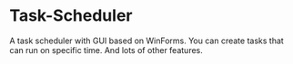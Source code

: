 # Task-Scheduler

A task scheduler with GUI based on WinForms. You can create tasks that can run on specific time.
And lots of other features.
